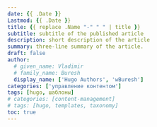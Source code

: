 ```yaml
---
date: {{ .Date }}
Lastmod: {{ .Date }}
title: {{ replace .Name "-" " " | title }}
subtitle: subtitle of the published article
description: short description of the article
summary: three-line summary of the article.
draft: false
author:
  # given_name: Vladimir
  # family_name: Buresh
  display_name: ['Hugo Authors', 'wBuresh']
categories: ['управление контентом']
tags: [hugo, шаблоны]
# categories: [content-management]
# tags: [hugo, templates, taxonomy]
toc: true
---
```

